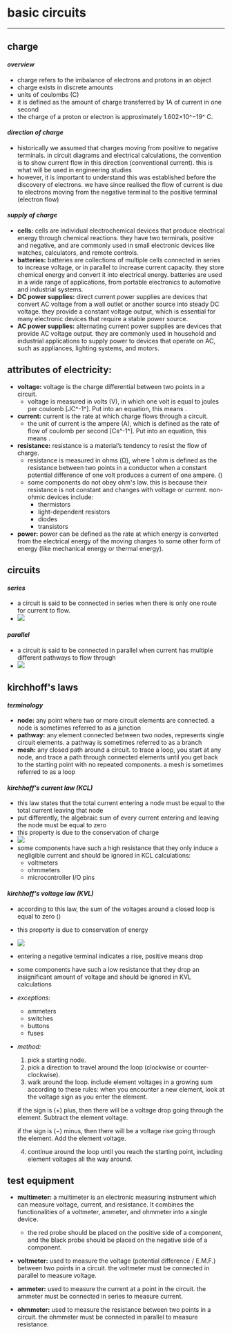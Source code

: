 # basic circuits

***

## charge

#### _overview_
- charge refers to the imbalance of electrons and protons in an object
- charge exists in discrete amounts
- units of coulombs (C)
- it is defined as the amount of charge transferred by 1A of current in one second
- the charge of a proton or electron is approximately 1.602×10^−19^ C.

#### _direction of charge_
- historically we assumed that charges moving from positive to negative terminals. in circuit diagrams and electrical calculations, the convention is to show current flow in this direction (conventional current). this is what will be used in engineering studies
- however, it is important to understand this was established before the discovery of electrons. we have since realised the flow of current is due to electrons moving from the negative terminal to the positive terminal (electron flow)

#### _supply of charge_
- **cells:** cells are individual electrochemical devices that produce electrical energy through chemical reactions. they have two terminals, positive and negative, and are commonly used in small electronic devices like watches, calculators, and remote controls.
- **batteries:** batteries are collections of multiple cells connected in series to increase voltage, or in parallel to increase current capacity. they store chemical energy and convert it into electrical energy. batteries are used in a wide range of applications, from portable electronics to automotive and industrial systems.
- **DC power supplies:** direct current power supplies are devices that convert AC voltage from a wall outlet or another source into steady DC voltage. they provide a constant voltage output, which is essential for many electronic devices that require a stable power source.
- **AC power supplies:** alternating current power supplies are devices that provide AC voltage output. they are commonly used in household and industrial applications to supply power to devices that operate on AC, such as appliances, lighting systems, and motors.

## attributes of electricity:
- **voltage:** voltage is the charge differential between two points in a circuit.
  - voltage is measured in volts (V), in which one volt is equal to joules per coulomb \[JC^\-1^\]. Put into an equation, this means <!--[if mathML]><mml:math xmlns:mml="http://www.w3.org/1998/Math/MathML"><mml:mi>V</mml:mi><mml:mo>=</mml:mo><mml:mrow><mml:mi>E</mml:mi><mml:mo>/</mml:mo><mml:mi>Q</mml:mi></mml:mrow></mml:math><![endif]-->.
- **current:** current is the rate at which charge flows through a circuit.
  - the unit of current is the ampere (A), which is defined as the rate of flow of coulomb per second \[Cs^\-1^\]. Put into an equation, this means <!--[if mathML]><mml:math xmlns:mml="http://www.w3.org/1998/Math/MathML"><mml:mi>I</mml:mi><mml:mo>=</mml:mo><mml:mrow><mml:mi>Q</mml:mi><mml:mo>/</mml:mo><mml:mi>t</mml:mi></mml:mrow></mml:math><![endif]-->.
- **resistance:** resistance is a material’s tendency to resist the flow of charge.
  - resistance is measured in ohms (Ω), where 1 ohm is defined as the resistance between two points in a conductor when a constant potential difference of one volt produces a current of one ampere. (<!--[if mathML]><mml:math xmlns:mml="http://www.w3.org/1998/Math/MathML"><mml:mi>R</mml:mi><mml:mo>=</mml:mo><mml:mrow><mml:mi>V</mml:mi><mml:mo>/</mml:mo><mml:mi>I</mml:mi></mml:mrow></mml:math><![endif]-->)
  - some components do not obey ohm's law. this is because their resistance is not constant and changes with voltage or current. non-ohmic devices include:
    - thermistors
    - light-dependent resistors
    - diodes
    - transistors
- **power:** power can be defined as the rate at which energy is converted from the electrical energy of the moving charges to some other form of energy (like mechanical energy or thermal energy).



## circuits

#### _series_
- a circuit is said to be connected in series when there is only one route for current to flow.
- ![](images/image_1.119b6b6c.png)

#### _parallel_
- a circuit is said to be connected in parallel when current has multiple different pathways to flow through
- ![](images/image_2.b5df0c85.png)



## kirchhoff's laws

#### _terminology_
- **node:** any point where two or more circuit elements are connected. a node is sometimes referred to as a junction
- **pathway:** any element connected between two nodes, represents single circuit elements. a pathway is sometimes referred to as a branch
- **mesh:** any closed path around a circuit. to trace a loop, you start at any node, and trace a path through connected elements until you get back to the starting point with no repeated components. a mesh is sometimes referred to as a loop

#### _kirchhoff's current law (KCL)_
- this law states that the total current entering a node must be equal to the total current leaving that node
- put differently, the algebraic sum of every current entering and leaving the node must be equal to zero
- this property is due to the conservation of charge
- ![](images/image_3.3ff79097.png)
- some components have such a high resistance that they only induce a negligible current and should be ignored in KCL calculations:
  - voltmeters
  - ohmmeters
  - microcontroller I/O pins

#### _kirchhoff's voltage law (KVL)_
- according to this law, the sum of the voltages around a closed loop is equal to zero (<!--[if mathML]><mml:math xmlns:mml="http://www.w3.org/1998/Math/MathML"><mml:mi mathvariant="normal">Σ</mml:mi><mml:mi>V</mml:mi><mml:mo>=</mml:mo><mml:mn>0</mml:mn></mml:math><![endif]-->)
- this property is due to conservation of energy
- ![](images/image_4.121f3de0.png)
- entering a negative terminal indicates a rise, positive means drop
- some components have such a low resistance that they drop an insignificant amount of voltage and should be ignored in KVL calculations
- _exceptions:_
  - ammeters
  - switches
  - buttons
  - fuses

- _method:_
  1. pick a starting node.
  2. pick a direction to travel around the loop (clockwise or counter-clockwise).
  3. walk around the loop. include element voltages in a growing sum according to these rules:
    when you encounter a new element, look at the voltage sign as you enter the element.

    if the sign is (+) plus, then there will be a voltage drop going through the element. Subtract the element voltage.

    if the sign is (−) minus, then there will be a voltage rise going through the element. Add the element voltage.

  4. continue around the loop until you reach the starting point, including element voltages all the way around.



## test equipment
- **multimeter:** a multimeter is an electronic measuring instrument which can measure voltage, current, and resistance. It combines the functionalities of a voltmeter, ammeter, and ohmmeter into a single device.
  - the red probe should be placed on the positive side of a component, and the black probe should be placed on the negative side of a component.

- **voltmeter:** used to measure the voltage (potential difference / E.M.F.) between two points in a circuit. the voltmeter must be connected in parallel to measure voltage.
- **ammeter:** used to measure the current at a point in the circuit. the ammeter must be connected in series to measure current.
- **ohmmeter:** used to measure the resistance between two points in a circuit. the ohmmeter must be connected in parallel to measure resistance.